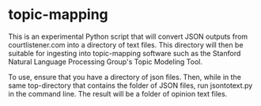 # topic-mapping

This is an experimental Python script that will convert JSON outputs from courtlistener.com into a directory of text files.  This directory will then be suitable for ingesting into topic-mapping software such as the Stanford Natural Language Processing Group's Topic Modeling Tool. 

To use, ensure that you have a directory of json files.  Then, while in the same top-directory that contains the folder of JSON files, run jsontotext.py in the command line.  The result will be a folder of opinion text files. 

